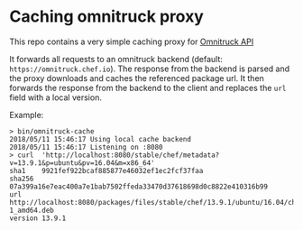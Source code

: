 # Caching omnitruck proxy

This repo contains a very simple caching proxy for [Omnitruck API](https://docs.chef.io/api_omnitruck.html)

It forwards all requests to an omnitruck backend (default: `https://omnitruck.chef.io`). The response from the backend is parsed and the proxy downloads and caches the referenced package url.
It then forwards the response from the backend to the client and replaces the `url` field with a local version.

Example:

```
> bin/omnitruck-cache
2018/05/11 15:46:17 Using local cache backend
2018/05/11 15:46:17 Listening on :8080
> curl  'http://localhost:8080/stable/chef/metadata?v=13.9.1&p=ubuntu&pv=16.04&m=x86_64'
sha1    9921fef922bcaf885877e46032ef1ec2fcf37faa
sha256  07a399a16e7eac400a7e1bab7502ffeda33470d37618698d0c8822e410316b99
url     http://localhost:8080/packages/files/stable/chef/13.9.1/ubuntu/16.04/chef_13.9.1-1_amd64.deb
version	13.9.1
```
